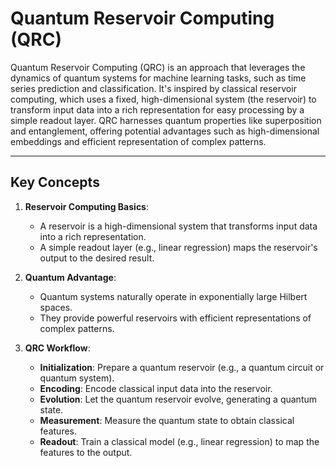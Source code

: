 # Quantum Reservoir Computing (QRC)

Quantum Reservoir Computing (QRC) is an approach that leverages the dynamics of quantum systems for machine learning tasks, such as time series prediction and classification. It's inspired by classical reservoir computing, which uses a fixed, high-dimensional system (the reservoir) to transform input data into a rich representation for easy processing by a simple readout layer.
QRC harnesses quantum properties like superposition and entanglement, offering potential advantages such as high-dimensional embeddings and efficient representation of complex patterns.

---

## Key Concepts

1. **Reservoir Computing Basics**:
   - A reservoir is a high-dimensional system that transforms input data into a rich representation.
   - A simple readout layer (e.g., linear regression) maps the reservoir's output to the desired result.

2. **Quantum Advantage**:
   - Quantum systems naturally operate in exponentially large Hilbert spaces.
   - They provide powerful reservoirs with efficient representations of complex patterns.

3. **QRC Workflow**:
   - **Initialization**: Prepare a quantum reservoir (e.g., a quantum circuit or quantum system).
   - **Encoding**: Encode classical input data into the reservoir.
   - **Evolution**: Let the quantum reservoir evolve, generating a quantum state.
   - **Measurement**: Measure the quantum state to obtain classical features.
   - **Readout**: Train a classical model (e.g., linear regression) to map the features to the output.
